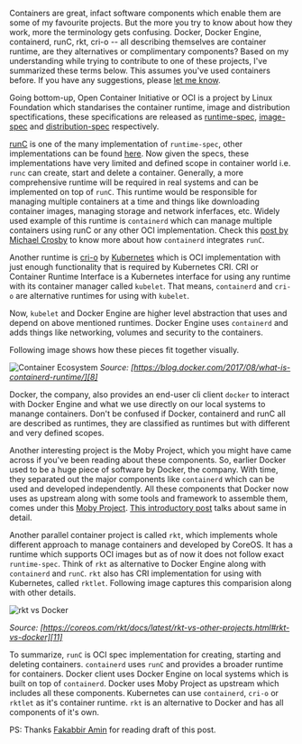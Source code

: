 Containers are great, infact software components which enable them are
some of my favourite projects. But the more you try to know about how
they work, more the terminology gets confusing. Docker, Docker Engine,
containerd, runC, rkt, cri-o -- all describing themselves are
container runtime, are they alternatives or complimentary components?
Based on my understanding while trying to contribute to one of these
projects, I've summarized these terms below. This assumes you've used
containers before. If you have any suggestions, please [let me
know](/contact).

Going bottom-up, Open Container Initiative or OCI is a project by
Linux Foundation which standarises the container runtime, image and
distribution spectifications, these specifications are released as
[runtime-spec][0], [image-spec][1] and [distribution-spec][2]
respectively.

[runC][3] is one of the many implementation of `runtime-spec`, other
implementations can be found [here][4]. Now given the specs, these
implementations have very limited and defined scope in container world
i.e. `runc` can create, start and delete a container. Generally, a
more comprehensive runtime will be required in real systems and can be
implemented on top of `runC`. This runtime would be responsible for
managing multiple containers at a time and things like downloading
container images, managing storage and network inferfaces, etc. Widely
used example of this runtime is `containerd` which can manage multiple
containers using runC or any other OCI implementation. Check this
[post by Michael Crosby][5] to know more about how `containerd`
integrates `runC`.

Another runtime is [cri-o][6] by [Kubernetes][13] which is OCI
implementation with just enough functionality that is required by
Kubernetes CRI. CRI or Container Runtime Interface is a Kubernetes
interface for using any runtime with its container manager called
`kubelet`. That means, `containerd` and `cri-o` are alternative
runtimes for using with `kubelet`.

Now, `kubelet` and Docker Engine are higher level abstraction that
uses and depend on above mentioned runtimes. Docker Engine uses
`containerd` and adds things like networking, volumes and security to
the containers.

Following image shows how these pieces fit together visually.

![Container Ecosystem][7] *Source:
 [https://blog.docker.com/2017/08/what-is-containerd-runtime/][8]*

Docker, the company, also provides an end-user cli client `docker` to
interact with Docker Engine and what we use directly on our local
systems to manange containers. Don't be confused if Docker, containerd
and runC all are described as runtimes, they are classified as
runtimes but with different and very defined scopes.

Another interesting project is the Moby Project, which you might have
came across if you've been reading about these components. So, earlier
Docker used to be a huge piece of software by Docker, the
company. With time, they separated out the major components like
`containerd` which can be used and developed independently. All these
components that Docker now uses as upstream along with some tools and
framework to assemble them, comes under this [Moby Project][9]. [This
introductory post][12] talks about same in detail.

Another parallel container project is called `rkt`, which implements
whole different approach to manage containers and developed by CoreOS.
It has a runtime which supports OCI images but as of now it does not
follow exact `runtime-spec`. Think of `rkt` as alternative to Docker
Engine along with `containerd` and `runC`. `rkt` also has CRI
implementation for using with Kubernetes, called `rktlet`. Following
image captures this comparision along with other details.

![rkt vs Docker][10]

*Source:
[https://coreos.com/rkt/docs/latest/rkt-vs-other-projects.html#rkt-vs-docker][11]*

To summarize, `runC` is OCI spec implementation for creating, starting
and deleting containers. `containerd` uses `runC` and provides a
broader runtime for containers. Docker client uses Docker Engine on
local systems which is built on top of `containerd`. Docker uses Moby
Project as upstream which includes all these components. Kubernetes
can use `containerd`, `cri-o` or `rktlet` as it's container
runtime. `rkt` is an alternative to Docker and has all components of
it's own.

PS: Thanks [Fakabbir Amin][14] for reading draft of this post.

[0]: https://github.com/opencontainers/runtime-spec
[1]: https://github.com/opencontainers/image-spec
[2]: https://github.com/opencontainers/distribution-spec
[3]: https://github.com/opencontainers/runc
[4]: https://github.com/opencontainers/runtime-spec/blob/master/implementations.md
[5]: https://blog.docker.com/2016/04/docker-containerd-integration/
[6]: https://github.com/kubernetes-sigs/cri-o
[7]: https://i2.wp.com/blog.docker.com/wp-content/uploads/974cd631-b57e-470e-a944-78530aaa1a23-1.jpg?w=906&ssl=1
[8]: https://blog.docker.com/2017/08/what-is-containerd-runtime/
[9]: https://mobyproject.org/projects/
[10]: https://coreos.com/rkt/docs/latest/rkt-vs-docker-process-model.png
[11]: https://coreos.com/rkt/docs/latest/rkt-vs-other-projects.html#rkt-vs-docker
[12]: https://blog.docker.com/2017/04/introducing-the-moby-project/
[13]: https://kubernetes.io/
[14]: https://fakabbir.github.io/
